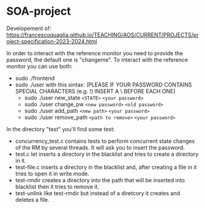 # SOA-project
Developement of: https://francescoquaglia.github.io/TEACHING/AOS/CURRENT/PROJECTS/project-specification-2023-2024.html

In order to interact with the reference monitor you need to provide the password, the default one is "changeme".
To interact with the reference monitor you can use both:
- sudo ./frontend 
- sudo ./user with this sintax: (PLEASE IF YOUR PASSWORD CONTAINS SPECIAL CHARACTERS (e.g. !) INSERT A \ BEFORE EACH ONE)
	- sudo ./user new_state `<STATE>` `<your password>`
	- sudo ./user change_pw `<new password>` `<old password>`
	- sudo ./user add_path `<new path>` `<your password>`
	- sudo ./user remove_path `<path to remove>` `<your password>`

In the directory "test" you'll find some test:
- concurrency_test.c contains tests to perform concurrent state changes of the RM by several threads. It will ask you to insert the password.
- test.c let inserts a directory in the blacklist and tries to create a directory in it.
- test-file.c inserts a directory in the blacklist and, after creating a file in it tries to open it in write mode.
- test-rmdir creates a directory into the path that will be inserted into blacklist then it tries to remove it.
- test-unlink like test-rmdir but instead of a diretcory it creates and deletes a file.


	
